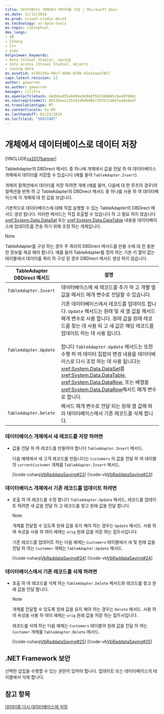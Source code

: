 ```yaml
---
title: 데이터베이스 개체에서 데이터를 저장 | Microsoft Docs
ms.date: 11/15/2016
ms.prod: visual-studio-dev14
ms.technology: vs-data-tools
ms.topic: conceptual
dev_langs:
- VB
- CSharp
- C++
- aspx
helpviewer_keywords:
- data [Visual Studio], saving
- data access [Visual Studio], objects
- saving data
ms.assetid: efd6135a-40cf-4b0d-8f8b-41a5aaea7057
caps.latest.revision: 12
author: gewarren
ms.author: gewarren
manager: jillfra
ms.openlocfilehash: 4ddb6ad55a8d90a3e9d4f5b2568885cbe49fb66c
ms.sourcegitcommit: 8b538eea125241e9d6d8b7297b72a66faa9a4a47
ms.translationtype: MT
ms.contentlocale: ko-KR
ms.lasthandoff: 01/23/2019
ms.locfileid: "58972407"
---
```

# <a name="save-data-from-an-object-to-a-database"></a>개체에서 데이터베이스로 데이터 저장
[!INCLUDE[vs2017banner](../includes/vs2017banner.md)]

  
TableAdapter의 DBDirect 메서드 중 하나에 개체에서 값을 전달 하 여 데이터베이스 개체에서 데이터를 저장할 수 있습니다 (예를 들어 `TableAdapter.Insert`).
  
 개체의 컬렉션에서 데이터를 저장 하려면 개체 (예를 들어, 다음에 대 한 루프의 경우)의 컬렉션을 반복 하 고 TableAdapter의 DBDirect 메서드 중 하나를 사용 하 여 데이터베이스에 각 개체에 대 한 값을 보냅니다.  
  
 기본적으로 데이터베이스에 대해 직접 실행할 수 있는 TableAdapter의 DBDirect 메서드 생성 됩니다. 이러한 메서드는 직접 호출할 수 있습니다 하 고 필요 하지 않습니다 <xref:System.Data.DataSet> 또는 <xref:System.Data.DataTable> 내용을 데이터베이스에 업데이트를 전송 하기 위해 조정 하는 개체입니다.  
  
> [!NOTE]
>  TableAdapter를 구성 하는 경우 주 쿼리의 DBDirect 메서드를 만들 수에 대 한 충분 한 정보를 제공 해야 합니다. 예를 들어 TableAdapter를 정의 하는 기본 키 열이 없는 테이블에서 데이터를 쿼리 하 구성 된 경우 DBDirect 메서드 생성 하지 않습니다.  
  
|TableAdapter DBDirect 메서드|설명|  
|----------------------------------|-----------------|  
|`TableAdapter.Insert`|데이터베이스에 새 레코드를 추가 하 고 개별 열 값을 메서드 매개 변수로 전달할 수 있습니다.|  
|`TableAdapter.Update`|기존 데이터베이스에서 레코드를 업데이트 합니다. `Update` 메서드는 원래 및 새 열 값을 메서드 매개 변수로 사용 합니다. 원래 값을 원래 레코드를 찾는 데 사용 되 고 새 값은 해당 레코드를 업데이트 하는 데 사용 됩니다.<br /><br /> 합니다 `TableAdapter.Update` 메서드는 또한 수행 하 여 데이터 집합의 변경 내용을 데이터베이스로 다시 조정 하는 데 사용 됩니다는 <xref:System.Data.DataSet>를 <xref:System.Data.DataTable>, <xref:System.Data.DataRow>, 또는 배열을 <xref:System.Data.DataRow>메서드 매개 변수로 합니다.|  
|`TableAdapter.Delete`|메서드 매개 변수로 전달 되는 원래 열 값에 따라 데이터베이스에서 기존 레코드를 삭제 합니다.|  
  
### <a name="to-save-new-records-from-an-object-to-a-database"></a>데이터베이스 개체에서 새 레코드를 저장 하려면  
  
-   값을 전달 하 여 레코드를 만들어야 합니다 `TableAdapter.Insert` 메서드.  
  
     다음 예제에서 새 고객 레코드를 만듭니다는 `Customers` 의 값을 전달 하 여 테이블의 `currentCustomer` 개체를 `TableAdapter.Insert` 메서드.  
  
     [!code-csharp[VbRaddataSaving#23](../snippets/csharp/VS_Snippets_VBCSharp/VbRaddataSaving/CS/Form3.cs#23)]
     [!code-vb[VbRaddataSaving#23](../snippets/visualbasic/VS_Snippets_VBCSharp/VbRaddataSaving/VB/Form3.vb#23)]  
  
### <a name="to-update-existing-records-from-an-object-to-a-database"></a>데이터베이스 개체에서 기존 레코드를 업데이트 하려면  
  
-   호출 하 여 레코드를 수정 합니다 `TableAdapter.Update` 메서드, 레코드를 업데이트 하려면 새 값을 전달 하 고 레코드를 찾고 원래 값을 전달 합니다.  
  
    > [!NOTE]
    >  개체를 전달할 수 있도록 원래 값을 유지 해야 하는 경우는 `Update` 메서드. 사용 하 여 속성을 사용 하 여이 예제는 `orig` 원래 값을 저장 하는 접두사입니다.  
  
     기존 레코드를 업데이트 하는 다음 예제는 `Customers` 테이블에서 새 및 원래 값을 전달 하 여는 `Customer` 개체는 `TableAdapter.Update` 메서드.  
  
     [!code-csharp[VbRaddataSaving#24](../snippets/csharp/VS_Snippets_VBCSharp/VbRaddataSaving/CS/Form3.cs#24)]
     [!code-vb[VbRaddataSaving#24](../snippets/visualbasic/VS_Snippets_VBCSharp/VbRaddataSaving/VB/Form3.vb#24)]  
  
### <a name="to-delete-existing-records-from-a-database"></a>데이터베이스에서 기존 레코드를 삭제 하려면  
  
-   호출 하 여 레코드를 삭제 하는 `TableAdapter.Delete` 메서드와 레코드를 찾고 원래 값을 전달 합니다.  
  
    > [!NOTE]
    >  개체를 전달할 수 있도록 원래 값을 유지 해야 하는 경우는 `Delete` 메서드. 사용 하 여 속성을 사용 하 여이 예제는 `orig` 원래 값을 저장 하는 접두사입니다.  
  
     레코드를 삭제 하는 다음 예제는 `Customers` 테이블의 원래 값을 전달 하 여는 `Customer` 개체를 `TableAdapter.Delete` 메서드.  
  
     [!code-csharp[VbRaddataSaving#25](../snippets/csharp/VS_Snippets_VBCSharp/VbRaddataSaving/CS/Form3.cs#25)]
     [!code-vb[VbRaddataSaving#25](../snippets/visualbasic/VS_Snippets_VBCSharp/VbRaddataSaving/VB/Form3.vb#25)]  
  
## <a name="net-framework-security"></a>.NET Framework 보안  
 선택한 삽입을 수행할 수 있는 권한이 있어야 합니다. 업데이트 또는 데이터베이스의 테이블에서 삭제 합니다.  
  
## <a name="see-also"></a>참고 항목  
 [데이터를 다시 데이터베이스에 저장](../data-tools/save-data-back-to-the-database.md)
